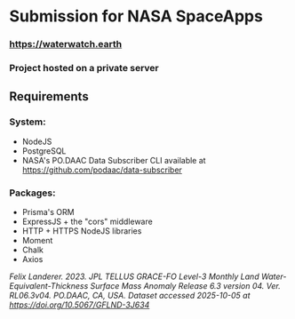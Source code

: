 # Submission for NASA SpaceApps
### https://waterwatch.earth
### Project hosted on a private server

## Requirements
### System:
- NodeJS
- PostgreSQL
- NASA's PO.DAAC Data Subscriber CLI available at https://github.com/podaac/data-subscriber

### Packages:
- Prisma's ORM
- ExpressJS + the "cors" middleware
- HTTP + HTTPS NodeJS libraries
- Moment
- Chalk
- Axios




*<cite>Felix Landerer. 2023. JPL TELLUS GRACE-FO Level-3 Monthly Land Water-Equivalent-Thickness Surface Mass Anomaly Release 6.3 version 04. Ver. RL06.3v04. PO.DAAC, CA, USA. Dataset accessed 2025-10-05 at https://doi.org/10.5067/GFLND-3J634</cite>*

